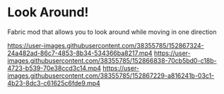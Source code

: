 # Look Around!
Fabric mod that allows you to look around while moving in one direction

https://user-images.githubusercontent.com/38355785/152867324-24a482ad-86c7-4853-8b34-534366ba8217.mp4
https://user-images.githubusercontent.com/38355785/152866838-70cb5bd0-c18b-4723-b539-70e38ccd3c14.mp4
https://user-images.githubusercontent.com/38355785/152867229-a816241b-03c1-4b23-8dc3-c61625c6fde9.mp4
